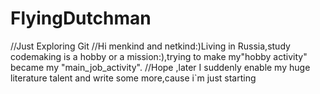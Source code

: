 # FlyingDutchman
//Just Exploring Git
//Hi menkind and netkind:)Living in Russia,study codemaking is a hobby or a mission:),trying to make my"hobby activity" became my "main_job_activity".
//Hope ,later I suddenly enable my huge literature talent and write some more,cause i`m just starting 
